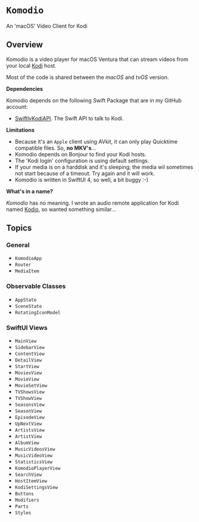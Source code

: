 # ``Komodio``

An 'macOS' Video Client for Kodi

## Overview

Komodio is a video player for macOS Ventura that can stream videos from your local [Kodi](https://kodi.tv) host.

Most of the code is shared between the *macOS* and *tvOS* version.

**Dependencies**

Komodio depends on the following Swift Package that are in my GitHub account:

- [SwiftlyKodiAPI](https://github.com/Desbeers/swiftlykodiapi). The Swift API to talk to Kodi.

**Limitations**

- Because it's an `Apple` client using AVkit, it can only play Quicktime compatible files. So, **no MKV's**...
- Komodio depends on Bonjour to find your Kodi hosts.
- The 'Kodi login' configuration is using default settings.
- If your media is on a harddisk and it's sleeping; the media wil sometimes not start because of a timeout. Try again and it will work.
- Komodio is written in SwiftUI 4, so well, a bit buggy :-)

**What's in a name?**

*Komodio* has no meaning. I wrote an audio remote application for Kodi named [Kodio](https://github.com/Desbeers/Kodio/), so wanted something similar...

## Topics

### General

- ``KomodioApp``
- ``Router``
- ``MediaItem``

### Observable Classes

- ``AppState``
- ``SceneState``
- ``RotatingIconModel``

### SwiftUI Views

- ``MainView``
- ``SidebarView``
- ``ContentView``
- ``DetailView``
- ``StartView``
- ``MoviesView``
- ``MovieView``
- ``MovieSetView``
- ``TVShowsView``
- ``TVShowView``
- ``SeasonsView``
- ``SeasonView``
- ``EpisodeView``
- ``UpNextView``
- ``ArtistsView``
- ``ArtistView``
- ``AlbumView``
- ``MusicVideosView``
- ``MusicVideoView``
- ``StatisticsView``
- ``KomodioPlayerView``
- ``SearchView``
- ``HostItemView``
- ``KodiSettingsView``
- ``Buttons``
- ``Modifiers``
- ``Parts``
- ``Styles``
